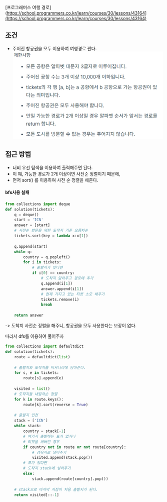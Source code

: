 [프로그래머스 여행 경로](https://school.programmers.co.kr/learn/courses/30/lessons/43164](https://school.programmers.co.kr/learn/courses/30/lessons/43164)

## 조건 

- 주어진 항공권을 모두 이용하여 여행경로 짠다.
![](assets/Pasted%20image%2020221017205437.png)


## 접근 방법

- 너비 우선 탐색을 이용하여 출력해주면 된다.
- 이 떄, 가능한 경로가 2개 이상이면 사전순 정렬이기 때문에,
- 먼저 sort() 를 이용하여 사전 순 정렬을 해준다.



#### bfs사용 실패

```python
from collections import deque
def solution(tickets):
    q = deque()
    start = 'ICN'
    answer = [start]
    # 사전순 방문을 위한 도착지 기준 오름차순
    tickets.sort(key = lambda x:x[1])
    
    q.append(start)
    while q:
        country = q.popleft()
        for i in tickets:
            # 출발지가 맞다면
            if i[0] == country:
                # 도착지 담아주고 경로에 추가
                q.append(i[1])
                answer.append(i[1])
                # 현재 가지고 있는 티켓 소모 해주기
                tickets.remove(i)
                break
                
    return answer
```


-> 도착지 사전순 정렬을 해주니, 항공권을 모두 사용한다는 보장이 없다.



따라서 dfs를 이용하여 풀어주자


```python 
from collections import defaultdict
def solution(tickets):
    route = defaultdict(list)
    
    # 출발지와 도착지를 딕셔너리에 담아준다.
    for s, e in tickets:
        route[s].append(e)
        
    visited = list()
    # 도착지들 내림차순 정렬
    for k in route.keys():
        route[k].sort(reverse = True)  
    
    # 출발지 인천
    stack = ['ICN']
    while stack:
        country = stack[-1]
        # 여기서 출발하는 표가 없거나
        # 티켓을 써버린 경우
        if country not in route or not route[country]:
            # 경유지로 넣어주기
            visited.append(stack.pop())
        # 표가 있다면
        # 도착지 stack에 넣어주기
        else:
            stack.append(route[country].pop())
    
    # stack으로 마지막 지점이 처음 출발지가 된다.
    return visited[::-1]
```
